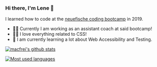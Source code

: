 ### Hi there, I'm Lene 👋

I learned how to code at the [neuefische coding bootcamp](https://www.neuefische.de/) in 2019. 

- 👩‍🏫 Currently I am working as an assistant coach at said bootcamp!
- 👩‍💻 I love everything related to CSS!
- 🌱 I am currently learning a lot about Web Accessibility and Testing.

[![macfrei's github stats](https://github-readme-stats.vercel.app/api?username=macfrei)](https://github.com/anuraghazra/github-readme-stats)

[![Most used languages](https://github-readme-stats.vercel.app/api/top-langs/?username=macfrei&layout=compact)](https://github.com/anuraghazra/github-readme-stats)


<!--
**macfrei/macfrei** is a ✨ _special_ ✨ repository because its `README.md` (this file) appears on your GitHub profile.

Here are some ideas to get you started:

- 🔭 I’m currently working on ...
- 🌱 I’m currently learning ...
- 👯 I’m looking to collaborate on ...
- 🤔 I’m looking for help with ...
- 💬 Ask me about ...
- 📫 How to reach me: ...
- 😄 Pronouns: ...
- ⚡ Fun fact: ...
-->

